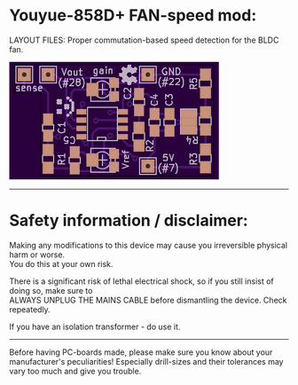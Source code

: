 
Youyue-858D+ FAN-speed mod:
===========================

LAYOUT FILES: Proper commutation-based speed detection for the BLDC fan.

[![Adapter front](/gerber_files/PNGs/youyue-858d-plus-fan-speed-mod__front_purple.png)](/gerber_files/PNGs/youyue-858d-plus-fan-speed-mod__front_purple.png)


---

Safety information / disclaimer:
================================
                                                                                                                                                             
Making any modifications to this device may cause you irreversible physical harm or worse.                                                                   
You do this at your own risk.                                                                                                                                
                                                                                                                                                             
There is a significant risk of lethal electrical shock, so if you still insist of doing so, make sure to                                                     
ALWAYS UNPLUG THE MAINS CABLE before dismantling the device. Check repeatedly.                                                                               
                                                                                                                                                             
If you have an isolation transformer - do use it.


---

Before having PC-boards made, please make sure you know about your manufacturer's peculiarities!
Especially drill-sizes and their tolerances may vary too much and give you trouble.

